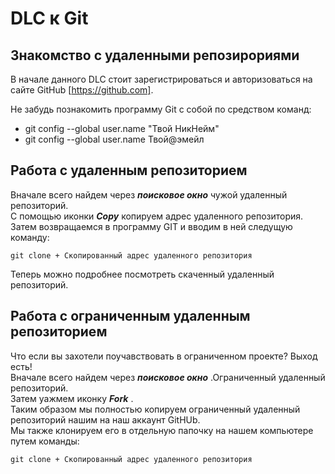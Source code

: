 # DLC к Git
## Знакомство с удаленными репозирориями
В начале данного DLC стоит зарегистрироваться и авторизоваться на сайте GitHub [https://github.com].

Не забудь познакомить программу Git с собой по средством команд:
- git config --global user.name "Твой НикНейм"
- git config --global user.name Твой@эмейл
## Работа с удаленным репозиторием
Вначале всего найдем через __*поисковое окно*__ чужой удаленный репозиторий.  
С помощью иконки __*Copy*__ копируем адрес удаленного репозитория.  
Затем возвращаемся в программу GIT и вводим в ней следущую команду:

```
git clone + Скопированный адрес удаленного репозитория
```

Теперь можно подробнее посмотреть скаченный удаленный репозиторий.
## Работа с ограниченным удаленным репозиторием
Что если вы захотели поучавствовать в ограниченном проекте?
Выход есть!  
Вначале всего найдем через __*поисковое окно*__ .Ограниченный удаленный репозиторий.  
Затем yажмем иконку  __*Fork*__ .  
Таким образом мы полностью копируем ограниченный удаленный репозиторий нашим на наш аккаунт GitHUb.  
Мы также клонируем его в отдельную папочку на нашем компьютере путем команды:

```
git clone + Скопированный адрес удаленного репозитория
```
